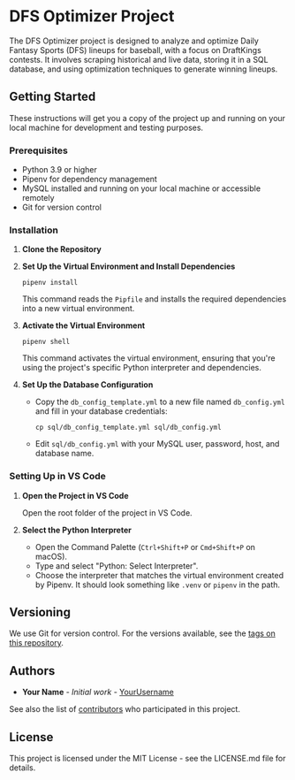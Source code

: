 # DFS Optimizer Project

The DFS Optimizer project is designed to analyze and optimize Daily Fantasy Sports (DFS) lineups for baseball, with a focus on DraftKings contests. It involves scraping historical and live data, storing it in a SQL database, and using optimization techniques to generate winning lineups.

## Getting Started

These instructions will get you a copy of the project up and running on your local machine for development and testing purposes.

### Prerequisites

- Python 3.9 or higher
- Pipenv for dependency management
- MySQL installed and running on your local machine or accessible remotely
- Git for version control

### Installation

1. **Clone the Repository**

2. **Set Up the Virtual Environment and Install Dependencies**

    ```
    pipenv install
    ```

    This command reads the `Pipfile` and installs the required dependencies into a new virtual environment.

3. **Activate the Virtual Environment**

    ```
    pipenv shell
    ```

    This command activates the virtual environment, ensuring that you're using the project's specific Python interpreter and dependencies.

4. **Set Up the Database Configuration**

    - Copy the `db_config_template.yml` to a new file named `db_config.yml` and fill in your database credentials:
        ```
        cp sql/db_config_template.yml sql/db_config.yml
        ```
    - Edit `sql/db_config.yml` with your MySQL user, password, host, and database name.

### Setting Up in VS Code

1. **Open the Project in VS Code**

    Open the root folder of the project in VS Code.

2. **Select the Python Interpreter**

    - Open the Command Palette (`Ctrl+Shift+P` or `Cmd+Shift+P` on macOS).
    - Type and select "Python: Select Interpreter".
    - Choose the interpreter that matches the virtual environment created by Pipenv. It should look something like `.venv` or `pipenv` in the path.

## Versioning

We use Git for version control. For the versions available, see the [tags on this repository](https://github.com/yourusername/dfs_optimizer/tags).

## Authors

- **Your Name** - *Initial work* - [YourUsername](https://github.com/yourusername)

See also the list of [contributors](https://github.com/yourusername/dfs_optimizer/contributors) who participated in this project.

## License

This project is licensed under the MIT License - see the LICENSE.md file for details.
